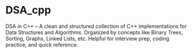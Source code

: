 # DSA_cpp
DSA in C++ – A clean and structured collection of C++ implementations for Data Structures and Algorithms. Organized by concepts like Binary Trees, Sorting, Graphs, Linked Lists, etc. Helpful for interview prep, coding practice, and quick reference.
